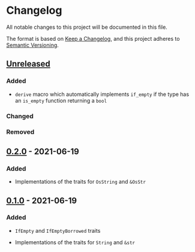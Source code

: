 # Changelog
All notable changes to this project will be documented in this file.

The format is based on [Keep a Changelog](https://keepachangelog.com/en/1.0.0/),
and this project adheres to [Semantic Versioning](https://semver.org/spec/v2.0.0.html).

## [Unreleased]

### Added

- `derive` macro which automatically implements `if_empty` if the type has an `is_empty` function returning a `bool`

### Changed

### Removed

## [0.2.0] - 2021-06-19

### Added

- Implementations of the traits for `OsString` and `&OsStr`

## [0.1.0] - 2021-06-19

### Added

- `IfEmpty` and `IfEmptyBorrowed` traits

- Implementations of the traits for `String` and `&str`

[Unreleased]: https://github.com/cschlosser/ifempty/compare/0.2.0...HEAD
[0.2.0]: https://github.com/cschlosser/ifempty/compare/0.1.0...0.2.0
[0.1.0]: https://github.com/cschlosser/IfEmpty/releases/tag/0.1.0

